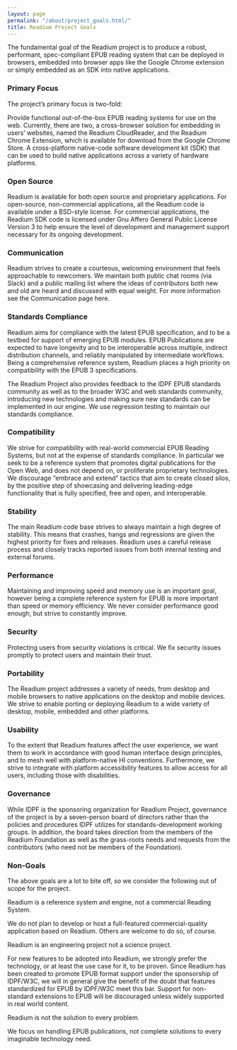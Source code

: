 ```yaml
---
layout: page
permalink: "/about/project_goals.html/"
title: Readium Project Goals
---
```


The fundamental goal of the Readium project is to produce a robust, performant, spec-compliant EPUB reading system that can be deployed in browsers, embedded into browser apps like the Google Chrome extension or simply embedded as an SDK into native applications.  

### Primary Focus

The project’s primary focus is two-fold:

Provide functional out-of-the-box EPUB reading systems for use on the web.  Currently, there are two, a cross-browser solution for embedding in users’ websites, named the Readium CloudReader, and the Readium Chrome Extension, which is available for download from the Google Chrome Store.
A cross-platform native-code software development kit (SDK) that can be used to build native applications across a variety of hardware platforms.

### Open Source

Readium is available for both open source and proprietary applications.  For open-source, non-commercial applications, all the Readium code is available under a BSD-style license. For commercial applications,  the Readium SDK code is licensed under Gnu Affero General Public License Version 3 to help ensure the level of development and management support necessary for its ongoing development.

### Communication

Readium strives to create a courteous, welcoming environment that feels approachable to newcomers. We maintain both public chat rooms (via Slack) and a public mailing list where the ideas of contributors both new and old are heard and discussed with equal weight. For more information see the Communication page here.

### Standards Compliance

Readium aims for compliance with the latest EPUB specification, and to be a testbed for support of emerging EPUB modules. EPUB Publications are expected to have longevity and to be interoperable across multiple, indirect distribution channels, and reliably manipulated by intermediate workflows. Being a comprehensive reference system, Readium places a high priority on compatibility with the EPUB 3 specifications.

The Readium Project also provides feedback to the IDPF EPUB standards community as well as to the broader W3C and web standards community, introducing new technologies and making sure new standards can be implemented in our engine. We use regression testing to maintain our standards compliance.

### Compatibility

We strive for compatibility with real-world commercial EPUB Reading Systems, but not at the expense of standards compliance. In particular we seek to be a reference system that promotes digital publications for the Open Web, and does not depend on, or proliferate proprietary technologies. We discourage “embrace and extend” tactics that aim to create closed silos, by the positive step of showcasing and delivering leading-edge functionality that is fully specified, free and open, and interoperable.

### Stability

The main Readium code base strives to always maintain a high degree of stability. This means that crashes, hangs and regressions are given the highest priority for fixes and releases.  Readium uses a careful release process and closely tracks reported issues from both internal testing and external forums.

### Performance

Maintaining and improving speed and memory use is an important goal, however being a complete reference system for EPUB is more important than speed or memory efficiency. We never consider performance good enough, but strive to constantly improve.

### Security

Protecting users from security violations is critical. We fix security issues promptly to protect users and maintain their trust.

### Portability

The Readium project addresses a variety of needs, from desktop and mobile browsers to native applications on the desktop and mobile devices. We strive to enable porting or deploying Readium to a wide variety of desktop, mobile, embedded and other platforms.

### Usability

To the extent that Readium features affect the user experience, we want them to work in accordance with good human interface design principles, and to mesh well with platform-native HI conventions. Furthermore, we strive to integrate with platform accessibility features to allow access for all users, including those with disabilities.

### Governance

While IDPF is the sponsoring organization for Readium Project, governance of the project is by a seven-person board of directors rather than the policies and procedures IDPF utilizes for standards-development working groups. In addition, the board takes direction from the members of the Readium Foundation as well as the grass-roots needs and requests from the contributors (who need not be members of the Foundation).

### Non-Goals

The above goals are a lot to bite off, so we consider the following out of scope for the project.

Readium is a reference system and engine, not a commercial Reading System.

We do not plan to develop or host a full-featured commercial-quality application based on Readium. Others are welcome to do so, of course.

Readium is an engineering project not a science project.

For new features to be adopted into Readium, we strongly prefer the technology, or at least the use case for it, to be proven. Since Readium has been created to promote EPUB format support under the sponsorship of IDPF/W3C, we will in general give the benefit of the doubt that features standardized for EPUB by IDPF/W3C meet this bar. Support for non-standard extensions to EPUB will be discouraged unless widely supported in real world content.

Readium is not the solution to every problem.

We focus on handling EPUB publications, not complete solutions to every imaginable technology need.

 
